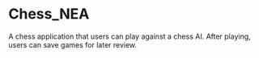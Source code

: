 # Chess_NEA
A chess application that users can play against a chess AI. After playing, users can save games for later review. 
